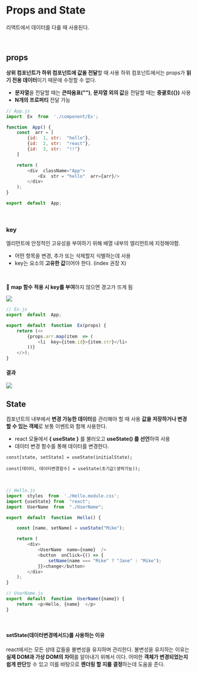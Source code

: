# Props and State
리액트에서 데이터를 다룰 때 사용된다.

<br>

## props
**상위 컴포넌트가 하위 컴포넌트에 값을 전달**할 때 사용
하위 컴포넌트에서는 props가 **읽기 전용 데이터**이기 때문에 수정할 수 없다.

-  **문자열**을 전달할 때는 **큰따옴표("")**, **문자열 외의 값**을 전달할 때는 **중괄호({})** 사용
- **N개의 프로퍼티** 전달 가능
```javascript
// App.js
import  Ex  from  './component/Ex';

function  App() {
	const  arr = [
		{id:  1, str:  "hello"},
		{id:  2, str:  "react"},
		{id:  3, str:  "!!"}
	]

	return (
		<div  className="App">
			<Ex  str = "hello"  arr={arr}/>
		</div>
	);
}

export  default  App;
```
<br>

### key
엘리먼트에 안정적인 고유성을 부여하기 위해 배열 내부의 엘리먼트에 지정해야함.
- 어떤 항목을 변경, 추가 또는 삭제할지 식별하는데 사용 
- key는 요소의 **고유한 값**이어야 한다. (index 권장 X)

<br>

🚨 **map 함수 적용 시 key를 부여**하지 않으면 경고가 뜨게 됨

<img src="https://user-images.githubusercontent.com/46274903/174033061-09a08b57-ebda-4f76-b09b-e4a6fca60ab7.png">


```javascript
// Ex.js
export  default  App;

export  default  function  Ex(props) {
	return (<>
		{props.arr.map(item  => (
			<li  key={item.id}>{item.str}</li>
		))}
	</>);
}
```
#### 결과
<img src="https://user-images.githubusercontent.com/46274903/174198783-49e4591b-370c-4eda-b0fe-999b63a6437b.png">


<br>

## State
컴포넌트의 내부에서 **변경 가능한 데이터**를 관리해야 할 때 사용
**값을 저장하거나 변경할 수 있는 객체**로 보통 이벤트와 함께 사용한다.

- react 모듈에서 **{ useState }** 를 불러오고 **useState() 를 선언**하여 사용
- 데이터 변경 함수를 통해 데이터를 변경한다.

```
const[state, setState] = useState(initialState); 

const[데이터, 데이터변경함수] = useState(초기값(생락가능));
```

<br>

```javascript
// Hello.js
import  styles  from  './Hello.module.css';
import {useState} from  "react";
import  UserName  from  "./UserName";

export  default  function  Hello() {

	const [name, setName] = useState("Mike");

	return (
		<div>
			<UserName  name={name}  />
			<button  onClick={() => {
				setName(name === "Mike" ? "Jane" : "Mike");
			}}>change</button>
		</div>
	);
}

// UserName.js
export  default  function  UserName({name}) {
	return  <p>Hello, {name}  </p>
}
```
<br>

#### setState(데이터변경메서드)를 사용하는 이유
react에서는 모든 상태 값들을 불변성을 유지하며 관리한다. 불변성을 유지하는 이유는 **실제 DOM과 가상 DOM의 차이**를 알아내기 위해서 이다. 어떠한 **객체가 변경되었는지 쉽게 판단**할 수 있고 이를 바탕으로 **렌더링 할 지를 결정**하는데 도움을 준다. 

